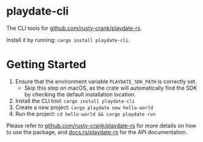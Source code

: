 # playdate-cli

The CLI tools for [github.com/rusty-crank/playdate-rs](https://github.com/rusty-crank/playdate-rs).

Install it by running: `cargo install playdate-cli`.

# Getting Started

1. Ensure that the environment variable `PLAYDATE_SDK_PATH` is correctly set.
   * Skip this step on macOS, as the crate will automatically find the SDK by checking the default installation location.
2. Install the CLI tool: `cargo install playdate-cli`
3. Create a new project: `cargo playdate new hello-world`
4. Run the project: `cd hello-world && cargo playdate run`

Please refer to [github.com/rusty-crank/playdate-rs](https://github.com/rusty-crank/playdate-rs) for more details on how to use the package, and [docs.rs/playdate-rs](https://docs.rs/playdate-rs/latest/playdate_rs/) for the API documentation.